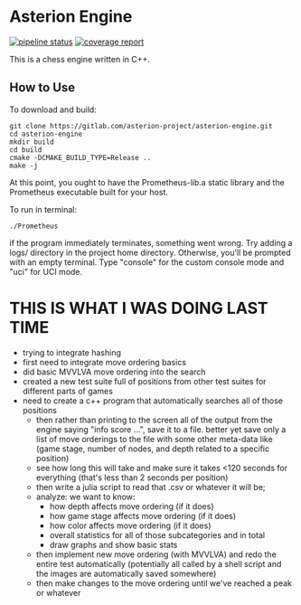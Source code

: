 Asterion Engine
===============
[![pipeline status](https://gitlab.com/asterion-project/chess-engine/badges/master/pipeline.svg)](https://gitlab.com/asterion-project/chess-engine/-/commits/master)
[![coverage report](https://gitlab.com/asterion-project/chess-engine/badges/master/coverage.svg)](https://gitlab.com/asterion-project/chess-engine/-/commits/master)
 
This is a chess engine written in C++.

How to Use
----------
To download and build:
```shell
git clone https://gitlab.com/asterion-project/asterion-engine.git
cd asterion-engine
mkdir build
cd build
cmake -DCMAKE_BUILD_TYPE=Release ..
make -j
```
At this point, you ought to have the Prometheus-lib.a static library and the Prometheus executable built for your host.

To run in terminal:
```shell
./Prometheus
```
if the program immediately terminates, something went wrong. Try adding a logs/ directory in the project home directory. 
Otherwise, you'll be prompted with an empty terminal. Type "console" for the custom console mode and "uci" for UCI mode. 

THIS IS WHAT I WAS DOING LAST TIME
==================================
- trying to integrate hashing
- first need to integrate move ordering basics
- did basic MVVLVA move ordering into the search
- created a new test suite full of positions from other test suites for different parts of games
- need to create a c++ program that automatically searches all of those positions
  - then rather than printing to the screen all of the output from the engine saying "info score ...", save it to a file. better yet save only a list of move orderings to the file with some other meta-data like (game stage, number of nodes, and depth related to a specific position)
  - see how long this will take and make sure it takes <120 seconds for everything (that's less than 2 seconds per position)
  - then write a julia script to read that .csv or whatever it will be;
  - analyze: we want to know:
    - how depth affects move ordering (if it does)
    - how game stage affects move ordering (if it does)
    - how color affects move ordering (if it does)
    - overall statistics for all of those subcategories and in total
    - draw graphs and show basic stats
  - then implement new move ordering (with MVVLVA) and redo the entire test automatically (potentially all called by a shell script and the images are automatically saved somewhere)
  - then make changes to the move ordering until we've reached a peak or whatever
